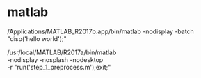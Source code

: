 # matlab

/Applications/MATLAB_R2017b.app/bin/matlab -nodisplay -batch "disp('hello world');"


/usr/local/MATLAB/R2017a/bin/matlab \
    -nodisplay -nosplash -nodesktop \
    -r "run('step_1_preprocess.m');exit;"
